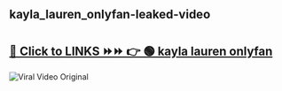 
 ## kayla_lauren_onlyfan-leaked-video 

# <h2><a href="https://clipsfans.com/kayla_lauren_onlyfan&ref=git">🔗 Click to LINKS ⏩⏩ 👉 🟢 kayla lauren onlyfan </a></h2>

<a href="https://clipsfans.com/kayla_lauren_onlyfan&ref=git" rel="nofollow" data-target="animated-image.originalLink"><img src="https://i.ibb.co.com/xMMVF88/686577567.gif" alt="Viral Video Original" style="max-width: 100%; display: inline-block;" data-target="animated-image.originalImage"></a>
